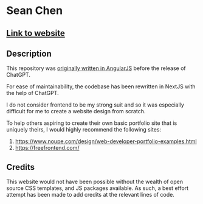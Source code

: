 # Sean Chen

## [Link to website](https://seancze.com)


## Description
This repository was [originally written in AngularJS](https://github.com/seancze/seancze-website-angular) before the release of ChatGPT. 

For ease of maintainability, the codebase has been rewritten in NextJS with the help of ChatGPT.

I do not consider frontend to be my strong suit and so it was especially difficult for me to create a website design from scratch.

To help others aspiring to create their own basic portfolio site that is uniquely theirs, I would highly recommend the following sites:
1. https://www.noupe.com/design/web-developer-portfolio-examples.html
2. https://freefrontend.com/

## Credits
This website would not have been possible without the wealth of open source CSS templates, and JS packages available. As such, a best effort attempt has been made to add credits at the relevant lines of code.